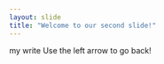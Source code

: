 ```yaml
---
layout: slide
title: "Welcome to our second slide!"
---
```

my write
Use the left arrow to go back!
